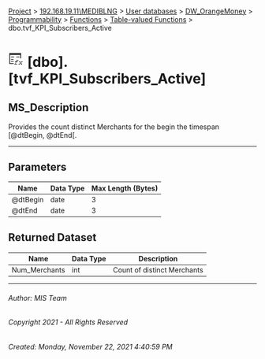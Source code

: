#### 

[Project](../../../../../../index.md) > [192.168.19.11\\MEDIBLNG](../../../../../index.md) > [User databases](../../../../index.md) > [DW_OrangeMoney](../../../index.md) > [Programmability](../../index.md) > [Functions](../index.md) > [Table-valued Functions](Table-valued_Functions.md) > dbo.tvf_KPI_Subscribers_Active

# ![Table-valued Functions](../../../../../../Images/Function_Table32.png) [dbo].[tvf_KPI_Subscribers_Active]

## <a name="#description"></a>MS_Description

Provides the count distinct Merchants for the begin the timespan [@dtBegin, @dtEnd[.


---

## <a name="#parameters"></a>Parameters

| Name | Data Type | Max Length (Bytes) |
|---|---|---|
| @dtBegin | date | 3 |
| @dtEnd | date | 3 |


## <a name="#ReturnedDataset"></a>Returned Dataset
| Name | Data Type | Description |
|---|---|---|
| Num_Merchants | int | Count of distinct Merchants |

---

###### Author:  MIS Team

###### Copyright 2021 - All Rights Reserved

###### Created: Monday, November 22, 2021 4:40:59 PM

